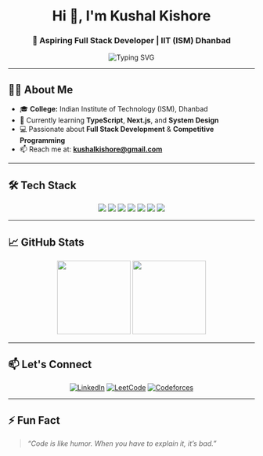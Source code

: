 <h1 align="center">Hi 👋, I'm Kushal Kishore</h1>
<h3 align="center">🚀 Aspiring Full Stack Developer | IIT (ISM) Dhanbad</h3>

<p align="center">
  <img src="https://readme-typing-svg.demolab.com?font=Fira+Code&size=22&pause=1000&color=F70000&width=435&lines=Welcome+to+my+GitHub!;Building+cool+projects;Lifelong+learner+%F0%9F%93%9A" alt="Typing SVG" />
</p>

---

## 👨‍🎓 About Me

- 🎓 **College:** Indian Institute of Technology (ISM), Dhanbad
- 🌱 Currently learning **TypeScript**, **Next.js**, and **System Design**
- 💻 Passionate about **Full Stack Development** & **Competitive Programming**
- 📫 Reach me at: **kushalkishore@gmail.com**

---

## 🛠️ Tech Stack

<div align="center">
  
  <img src="https://img.shields.io/badge/C++-00599C?style=for-the-badge&logo=c%2B%2B&logoColor=white" />
  <img src="https://img.shields.io/badge/JavaScript-F7DF1E?style=for-the-badge&logo=javascript&logoColor=black" />
  <img src="https://img.shields.io/badge/React-20232A?style=for-the-badge&logo=react&logoColor=61DAFB" />
  <img src="https://img.shields.io/badge/Node.js-339933?style=for-the-badge&logo=nodedotjs&logoColor=white" />
  <img src="https://img.shields.io/badge/Express.js-404D59?style=for-the-badge" />
  <img src="https://img.shields.io/badge/MongoDB-4EA94B?style=for-the-badge&logo=mongodb&logoColor=white" />
  <img src="https://img.shields.io/badge/Git-F05032?style=for-the-badge&logo=git&logoColor=white" />
  
</div>

---

## 📈 GitHub Stats
<p align="center">
  <img src="https://github-readme-stats.vercel.app/api?username=SLASH27KushaL&show_icons=true&theme=tokyonight" height="150"/>
  <img src="https://github-readme-streak-stats.herokuapp.com/?user=SLASH27KushaL&theme=tokyonight" height="150"/>
</p>


---

## 📫 Let's Connect

<div align="center">

[![LinkedIn](https://img.shields.io/badge/LinkedIn-blue?style=for-the-badge&logo=linkedin&logoColor=white)](https://www.linkedin.com/in/kushal-kishore-084507287/)
[![LeetCode](https://img.shields.io/badge/LeetCode-FFA116?style=for-the-badge&logo=leetcode&logoColor=black)](https://leetcode.com/u/slash_27/)
[![Codeforces](https://img.shields.io/badge/Codeforces-1F8ACB?style=for-the-badge&logo=codeforces&logoColor=white)](https://codeforces.com/profile/SLASH_27)

</div>

---

## ⚡ Fun Fact

> *“Code is like humor. When you have to explain it, it’s bad.”*


